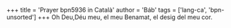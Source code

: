+++
title = 'Prayer bpn5936 in Català'
author = 'Báb'
tags = ['lang-ca', 'bpn-unsorted']
+++
Oh Deu,Déu meu, el meu Benamat, el desig del meu cor.
